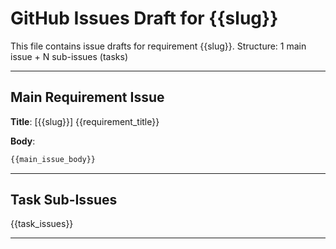 # GitHub Issues Draft for {{slug}}

This file contains issue drafts for requirement {{slug}}.
Structure: 1 main issue + N sub-issues (tasks)

---

## Main Requirement Issue

**Title**: [{{slug}}] {{requirement_title}}

**Body**:
```markdown
{{main_issue_body}}
```

---

## Task Sub-Issues

{{task_issues}}

---
